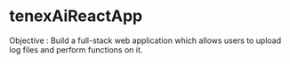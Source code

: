 # tenexAiReactApp
Objective : Build a full-stack web application which allows users to upload log files and perform functions on it.
